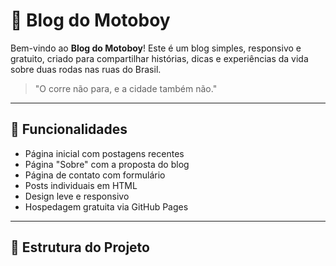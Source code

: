 # 🛵 Blog do Motoboy

Bem-vindo ao **Blog do Motoboy**! Este é um blog simples, responsivo e gratuito, criado para compartilhar histórias, dicas e experiências da vida sobre duas rodas nas ruas do Brasil.

> "O corre não para, e a cidade também não."  

---

## 🚀 Funcionalidades

- Página inicial com postagens recentes
- Página "Sobre" com a proposta do blog
- Página de contato com formulário
- Posts individuais em HTML
- Design leve e responsivo
- Hospedagem gratuita via GitHub Pages

---

## 📂 Estrutura do Projeto

